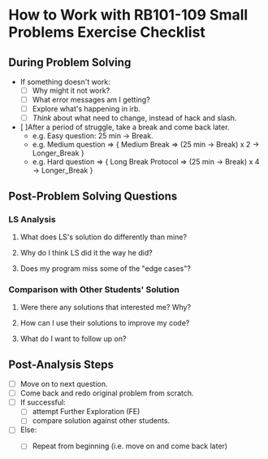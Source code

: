 # How to Work with RB101-109 Small Problems Exercise Checklist  

## During Problem Solving 

- If something doesn't work: 
  - [ ] Why might it not work? 
  - [ ] What error messages am I getting? 
  - [ ] Explore what's happening in irb. 
  - [ ] _Think_ about what need to change, instead of hack and slash. 

- [ ]After a period of struggle, take a break and come back later.  
  - e.g. Easy question: 25 min -> Break. 
  - e.g. Medium question => { Medium Break => (25 min -> Break) x 2 -> Longer_Break } 
  - e.g. Hard question => { Long Break Protocol => (25 min -> Break) x 4  -> Longer_Break } 


## Post-Problem Solving Questions 

### LS Analysis 

1. What does LS's solution do differently than mine? 

2. Why do I think LS did it the way he did? 

3. Does my program miss some of the "edge cases"?

### Comparison with Other Students' Solution 

1. Were there any solutions that interested me? Why? 

2. How can I use their solutions to improve my code? 

3. What do I want to follow up on? 

## Post-Analysis Steps 

- [ ] Move on to next question. 
- [ ] Come back and redo original problem from scratch. 
- [ ] If successful:
  - [ ] attempt Further Exploration (FE)
  - [ ] compare solution against other students. 
- [ ] Else:
  - [ ] Repeat from beginning (i.e. move on and come back later)
  